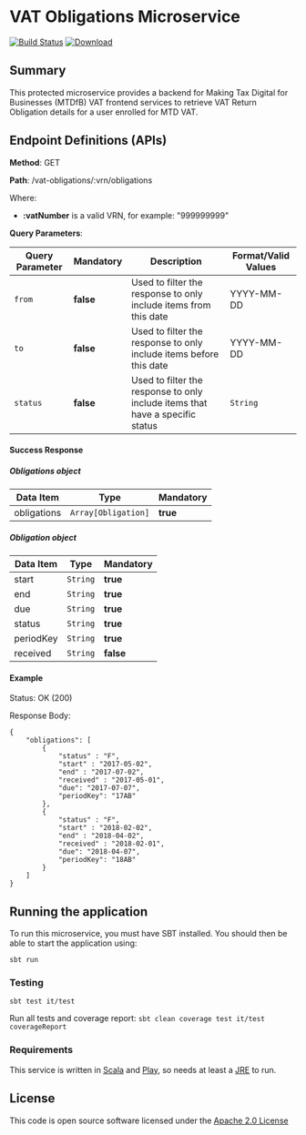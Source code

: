 # VAT Obligations Microservice

[![Build Status](https://travis-ci.org/hmrc/vat-obligations.svg)](https://travis-ci.org/hmrc/vat-obligations)
[![Download](https://api.bintray.com/packages/hmrc/releases/vat-obligations/images/download.svg) ](https://bintray.com/hmrc/releases/vat-obligations/_latestVersion)

## Summary
This protected microservice provides a backend for Making Tax Digital for Businesses (MTDfB) VAT frontend services to retrieve VAT Return Obligation details for a user enrolled for MTD VAT.

## Endpoint Definitions (APIs)

**Method**: GET

**Path**: /vat-obligations/:vrn/obligations

Where:

* **:vatNumber** is a valid VRN, for example: "999999999"

**Query Parameters**:

|Query Parameter|Mandatory|Description|Format/Valid Values|    
|-|-|-|-|    
|`from`|**false**|Used to filter the response to only include items from this date|YYYY-MM-DD|    
|`to`|**false**|Used to filter the response to only include items before this date|YYYY-MM-DD|    
|`status`|**false**|Used to filter the response to only include items that have a specific status|`String`|


#### Success Response

##### Obligations object
|Data Item|Type|Mandatory|    
|-|-|-|    
|obligations|`Array[Obligation]`|**true**|

##### Obligation object
|Data Item|Type|Mandatory|  
|-|-|-|  
|start|`String`|**true**|  
|end|`String`|**true**|  
|due|`String`|**true**|  
|status|`String`|**true**|  
|periodKey|`String`|**true**|  
|received|`String`|**false**|

#### Example

Status: OK (200)

Response Body:
```
{    
    "obligations": [
        {
            "status" : "F",    
            "start" : "2017-05-02",    
            "end" : "2017-07-02",    
            "received" : "2017-05-01",
            "due": "2017-07-07",
            "periodKey": "17AB" 
        },
        {
            "status" : "F",    
            "start" : "2018-02-02",    
            "end" : "2018-04-02",    
            "received" : "2018-02-01",
            "due": "2018-04-07",
            "periodKey": "18AB" 
        }
    ]
}
```

## Running the application
To run this microservice, you must have SBT installed. You should then be able to start the application using:

```sbt run```

### Testing
```sbt test it/test```

Run all tests and coverage report:
```sbt clean coverage test it/test coverageReport```

### Requirements
This service is written in [Scala](http://www.scala-lang.org/) and [Play](http://playframework.com/), so needs at least a [JRE](https://www.java.com/en/download/) to run.

## License
This code is open source software licensed under the [Apache 2.0 License](http://www.apache.org/licenses/LICENSE-2.0.html)
